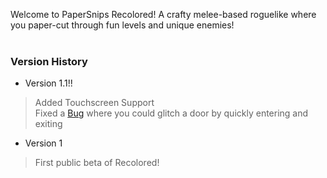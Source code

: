 Welcome to PaperSnips Recolored! A crafty melee-based roguelike where you paper-cut through fun levels and unique enemies! <br/>
<br/>
### Version History <br/>
- Version 1.1!! <br/>
> Added Touchscreen Support <br/>
> Fixed a [Bug](https://github.com/notchisboss1000/PaperSnips-Recolored/issues/3#issue-2182544985) where you could glitch a door by quickly entering and exiting
- Version 1 <br/>
> First public beta of Recolored! <br/>
